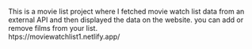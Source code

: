 This is a movie list project where I fetched movie watch list data from an external API and then displayed the data on the website. you can add or remove films from your list.                                                 
        htps://moviewatchlist1.netlify.app/      
 
